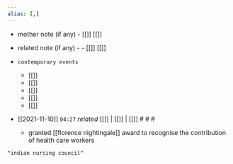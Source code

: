 ```yaml
---
alias: [,]
---
```

- mother note (if any)
		- [[]] [[]]
- related note (if any) -
		- [[]] [[]]
- `contemporary events`
	- [[]]
	- [[]]
	- [[]]
	- [[]]
	- [[]]

- [[2021-11-10]]  `04:27` _related_ [[]] | [[]] | [[]] # # #
	- granted [[florence nightingale]] award to recognise the contribution of health care workers

```query
"indian nursing council"
```